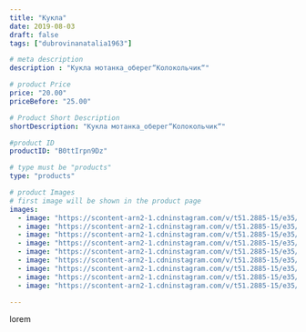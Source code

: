 ```yaml
---
title: "Кукла"
date: 2019-08-03
draft: false
tags: ["dubrovinanatalia1963"]

# meta description
description : "Кукла мотанка_оберег“Колокольчик“"

# product Price
price: "20.00"
priceBefore: "25.00"

# Product Short Description
shortDescription: "Кукла мотанка_оберег“Колокольчик“"

#product ID
productID: "B0ttIrpn9Dz"

# type must be "products"
type: "products"

# product Images
# first image will be shown in the product page
images:
  - image: "https://scontent-arn2-1.cdninstagram.com/v/t51.2885-15/e35/66212425_476501409802422_7179946691655809641_n.jpg?_nc_ht=scontent-arn2-1.cdninstagram.com&_nc_cat=106&_nc_ohc=eQQlzdbe1hMAX9n4v0b&se=7&tp=1&oh=cec624dbf4911e17d9d05a7e3ed86806&oe=605BD402&ig_cache_key=MjEwMjUzNTEwNzY2NDIyNjM0NA%3D%3D.2"
  - image: "https://scontent-arn2-1.cdninstagram.com/v/t51.2885-15/e35/66293494_184828652529124_3383072064729387269_n.jpg?_nc_ht=scontent-arn2-1.cdninstagram.com&_nc_cat=104&_nc_ohc=gbGPf0msV9cAX9L-zgo&se=7&tp=1&oh=1264a95d6067b85bf7ac577e0fe876b5&oe=605A61FC&ig_cache_key=MjEwMjUzNTEwNzY0NzUxNzY4MQ%3D%3D.2"
  - image: "https://scontent-arn2-1.cdninstagram.com/v/t51.2885-15/e35/66483497_622744884881440_6822848533700595807_n.jpg?_nc_ht=scontent-arn2-1.cdninstagram.com&_nc_cat=104&_nc_ohc=OFV9LgQe4Q0AX_ae8eJ&se=7&tp=1&oh=6836b0d39cedab3e86477ca138689d07&oe=605C25E0&ig_cache_key=MjEwMjUzNTEwNzYyMjI4MDM2OA%3D%3D.2"
  - image: "https://scontent-arn2-1.cdninstagram.com/v/t51.2885-15/e35/67343249_712088192609486_4556006717998917900_n.jpg?_nc_ht=scontent-arn2-1.cdninstagram.com&_nc_cat=102&_nc_ohc=3s2A4ZwX01kAX8a_mPw&se=7&tp=1&oh=173bb61a460c403108939fab6c8785d4&oe=605C1241&ig_cache_key=MjEwMjUzNTEwNzY2NDE4NzE0Nw%3D%3D.2"
  - image: "https://scontent-arn2-1.cdninstagram.com/v/t51.2885-15/e35/67131107_483229165768895_4889162476130407919_n.jpg?_nc_ht=scontent-arn2-1.cdninstagram.com&_nc_cat=111&_nc_ohc=Y0UUR132sdQAX-j85nR&se=7&tp=1&oh=2a890b39f9854e945b601d1b4453436e&oe=605BDD40&ig_cache_key=MjEwMjUzNTEwNzYzOTA2NjI0NA%3D%3D.2"
  - image: "https://scontent-arn2-1.cdninstagram.com/v/t51.2885-15/e35/66033183_525607261312290_2239651959809383105_n.jpg?_nc_ht=scontent-arn2-1.cdninstagram.com&_nc_cat=106&_nc_ohc=mMPb5T8rjKQAX9s9icE&se=7&tp=1&oh=f388c71f0c483dee9d4b5b423b8f3264&oe=605D0EE3&ig_cache_key=MjEwMjUzNTEwNzYxMzgzODY3MA%3D%3D.2"
  - image: "https://scontent-arn2-1.cdninstagram.com/v/t51.2885-15/e35/65965440_356853794986005_5583563391772441007_n.jpg?_nc_ht=scontent-arn2-1.cdninstagram.com&_nc_cat=109&_nc_ohc=153s1bmQikYAX9vnzQx&se=7&tp=1&oh=9b39722de1072af1ba878acd55414de2&oe=605D0797&ig_cache_key=MjEwMjUzNTEwNzY1NTk3ODU3Mw%3D%3D.2"
  - image: "https://scontent-arn2-1.cdninstagram.com/v/t51.2885-15/e35/67098486_183995559280816_2362141454188863371_n.jpg?_nc_ht=scontent-arn2-1.cdninstagram.com&_nc_cat=104&_nc_ohc=YINToMNuLoYAX9VMCTk&se=7&tp=1&oh=de2470d1b567d788e99a874e34d7ad6e&oe=605A432D&ig_cache_key=MjEwMjUzNTEwNzYzMDcwMjkxMw%3D%3D.2"
  - image: "https://scontent-arn2-1.cdninstagram.com/v/t51.2885-15/e35/66436699_201463824182175_9066287226424249817_n.jpg?_nc_ht=scontent-arn2-1.cdninstagram.com&_nc_cat=103&_nc_ohc=s1O4pg4HJqcAX80bQrl&se=7&tp=1&oh=8f6e52e87a41f22a64451fcc81ac3d98&oe=605C3245&ig_cache_key=MjEwMjUzNTEwNzY1NTg5MjAxMw%3D%3D.2"

---
```

lorem
